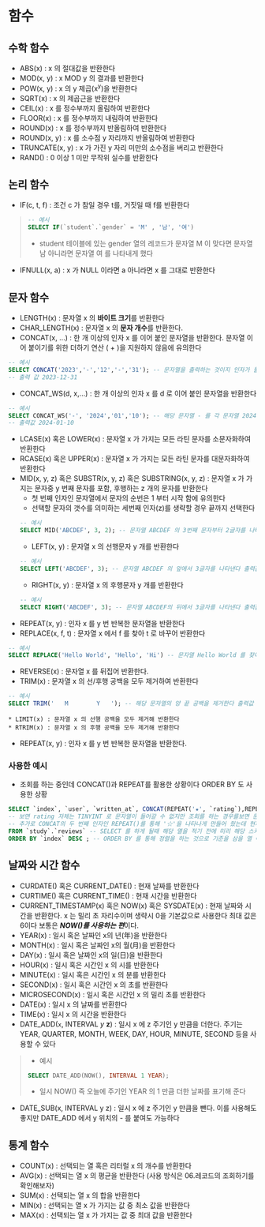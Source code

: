 # 함수
## 수학 함수
* ABS(x) : x 의 절대값을 반환한다
* MOD(x, y) : x MOD y 의 결과를 반환한다
* POW(x, y) : x 의 y 제곱(x<sup>y</sup>)을 반환한다
* SQRT(x) : x 의 제곱근을 반환한다
* CEIL(x) : x 를 정수부까지 올림하여 반환한다
* FLOOR(x) : x 를 정수부까지 내림하여 반환한다
* ROUND(x) : x 를 정수부까지 반올림하여 반환한다
* ROUND(x, y) : x 를 소수점 y 자리까지 반올림하여 반환한다
* TRUNCATE(x, y) : x 가 가진 y 자리 미만의 소수점을 버리고 반환한다
* RAND() : 0 이상 1 미만 무작위 실수를 반환한다
## 논리 함수
* IF(c, t, f) : 조건 c 가 참일 경우 t를, 거짓일 때 f를 반환한다
>```SQL
>-- 예시
>SELECT IF(`student`.`gender` = 'M' , '남', '여')
>```
>* student 테이블에 있는 gender 열의 레코드가 문자열 M 이 맞다면 문자열 남 아니라면 문자열 여 를 나타내게 했다
* IFNULL(x, a) : x 가 NULL 이라면 a 아니라면 x 를 그대로 반환한다
## 문자 함수
* LENGTH(x) : 문자열 x 의 **바이트 크기**를 반환한다
* CHAR_LENGTH(x) : 문자열 x 의 **문자 개수**를 반환한다.
* CONCAT(x, ...) : 한 개 이상의 인자 x 를 이어 붙인 문자열을 반환한다. 문자열 이어 붙이기를 위한 더하기 연산 ( + )을 지원하지 않음에 유의한다
```sql
-- 예시
SELECT CONCAT('2023','-','12','-','31'); -- 문자열을 출력하는 것이지 인자가 들어가는 곳에는 문자열 형태가 아닌 다른 함수를 넣어서 사용할 수 도 있다. 
-- 출력 값 2023-12-31
```
* CONCAT_WS(d, x,...) : 한 개 이상의 인자 x 를 d 로 이어 붙인 문자열을 반환한다
```sql
-- 예시
SELECT CONCAT_WS('-', '2024','01','10'); -- 해당 문자열 - 를 각 문자열 2024,01,10 사이에 넣는 용도로 쓰인다
-- 출력값 2024-01-10
```
* LCASE(x) 혹은 LOWER(x) : 문자열 x 가 가지는 모든 라틴 문자를 소문자화하여 반환한다 
* RCASE(x) 혹은 UPPER(x) : 문자열 x 가 가지는 모든 라틴 문자를 대문자화하여 반환한다
* MID(x, y, z) 혹은 SUBSTR(x, y, z) 혹은 SUBSTRING(x, y, z) : 문자열 x 가 가지는 문자중 y 번째 문자를 포함, 후행하는 z 개의 문자를 반환한다
    * 첫 번째 인자인 문자열에서 문자의 순번은 1 부터 시작 함에 유의한다
    * 선택할 문자의 갯수를 의미하는 세번째 인자(z)를 생략할 경우 끝까지 선택한다
    ```SQL
    -- 예시
    SELECT MID('ABCDEF', 3, 2); -- 문자열 ABCDEF 의 3번째 문자부터 2글자를 나타내게 한다 출력하면 CD가 나타난다
    ```
    * LEFT(x, y) : 문자열 x 의 선행문자 y 개를 반환한다
    ```SQL
    -- 예시
    SELECT LEFT('ABCDEF', 3); -- 문자열 ABCDEF 의 앞에서 3글자를 나타낸다 출력값 ABC
    ```
    * RIGHT(x, y) : 문자열 x 의 후행문자 y 개를 반환한다
    ```SQL
    -- 예시
    SELECT RIGHT('ABCDEF', 3); -- 문자열 ABCDEF의 뒤에서 3글자를 나타낸다 출력값 DEF
    ```
* REPEAT(x, y) : 인자 x 를 y 번 반복한 문자열을 반환한다
* REPLACE(x, f, t) : 문자열 x 에서 f 를 찾아 t 로 바꾸어 반환한다
```sql
-- 예시
SELECT REPLACE('Hello World', 'Hello', 'Hi') -- 문자열 Hello World 를 찾아 Hello 부분을 Hi 로 변경한다 출력값 Hi World
```
* REVERSE(x) : 문자열 x 를 뒤집어 반환한다.
* TRIM(x) : 문자열 x 의 선/후행 공백을 모두 제거하여 반환한다
```sql
-- 예시
SELECT TRIM('   M        Y   '); -- 해당 문자열의 양 끝 공백을 제거한다 출력값 M       Y
```
    * LIMIT(x) : 문자열 x 의 선행 공백을 모두 제거해 반환한다
    * RTRIM(x) : 문자열 x 의 후행 공백을 모두 제거해 반환한다
* REPEAT(x, y) : 인자 x 를 y 번 반복한 문자열을 반환한다.

### 사용한 예시
* 조회를 하는 중인데 CONCAT()과 REPEAT를 활용한 상황이다 ORDER BY 도 사용한 상황
```SQL
SELECT `index`, `user`, `written_at`, CONCAT(REPEAT('★', `rating`),REPEAT('☆', 5 - `rating`)) AS rating, `text` -- 조회하기 rating 부분을 보면 알겠지만 함수를 통해 별 표시를 나타낸 것으로 CONCAT 으로 문자열을 반환하게 만들어주고 각각의 REPEAT()는 CONCAT의 인자이며 첫번째 REPEAT()를 통해 '★'를 rating 만큼 반복 출력을 시켜줬다
-- 보면 rating 자체는 TINYINT 로 문자열이 들어갈 수 없지만 조회를 하는 경우를보면 문자열로 반환하는 CONCAT 함수를 사용함으로서 SELECT 시 문자열로 보여줄 수 있게 된다
-- 추가로 CONCAT의 두 번째 인자인 REPEAT()를 통해 '☆'을 나타나게 만들어 줬는데 현재는 별점의 최대치가 5인 관계로 5 에서 rating 을 뺀 값만큼 나타나게 만들어 줬다
FROM `study`.`reviews` -- SELECT 를 하게 될때 해당 열을 적기 전에 미리 해당 스키마의 테이블을 지정해주고 조회할 코드를 적을 땐 수월해 진다.
ORDER BY `index` DESC ; -- ORDER BY 를 통해 정렬을 하는 것으로 기준을 삼을 열 이름(`index`)을 적어줌 DESC를 통해 내림 차순으로 했음
```

## 날짜와 시간 함수
* CURDATE() 혹은 CURRENT_DATE() : 현재 날짜를 반환한다
* CURTIME() 혹은 CURRENT_TIME() : 현재 시간을 반환한다
* CURRENT_TIMESTAMP(x) 혹은 NOW(x) 혹은 SYSDATE(x) : 현재 날짜와 시간을 반환한다. x 는 밀리 초 자리수이며 생략시 0을 기본값으로 사용한다 최대 값은 6이다 보통은 ***NOW()를 사용하는 편***이다.
* YEAR(x) : 일시 혹은 날짜인 x의 년(年)을 반환한다
* MONTH(x) : 일시 혹은 날짜인 x의 월(月)을 반환한다
* DAY(x) : 일시 혹은 날짜인 x의 일(日)을 반환한다
* HOUR(x) : 일시 혹은 시간인 x 의 시를 반환한다
* MINUTE(x) : 일시 혹은 시간인 x 의 분를 반환한다
* SECOND(x) : 일시 혹은 시간인 x 의 초를 반환한다
* MICROSECOND(x) : 일시 혹은 시간인 x 의 밀리 초를 반환한다
* DATE(x) : 일시 x 의 날짜를 반환한다
* TIME(x) : 일시 x 의 시간을 반환한다
* DATE_ADD(`x`, INTERVAL *y* **z**) : 일시 x 에 z 주기인 y 만큼을 더한다. 주기는 YEAR, QUARTER, MONTH, WEEK, DAY, HOUR, MINUTE, SECOND 등을 사용할 수 있다
>* 예시
>```SQL
>SELECT DATE_ADD(NOW(), INTERVAL 1 YEAR);
>```
>* 일시 NOW() 즉 오늘에 주기인 YEAR 의 1 만큼 더한 날짜를 표기해 준다
* DATE_SUB(x, INTERVAL y z) : 일시 x 에 z 주기인 y 만큼을 뺀다. 이를 사용해도 좋지만 DATE_ADD 에서 y 위치의 - 를 붙여도 가능하다

## 통계 함수
* COUNT(x) : 선택되는 열 혹은 리터럴 x 의 개수를 반환한다
* AVG(x) : 선택되는 열 x 의 평균을 반환한다 (사용 방식은 06.레코드의 조회하기를 확인해보자)
* SUM(x) : 선택되는 열 x 의 합을 반환한다
* MIN(x) : 선택되는 열 x 가 가지는 값 중 최소 값을 반환한다
* MAX(x) : 선택되는 열 x 가 가지는 값 중 최대 값을 반환한다